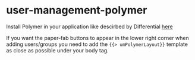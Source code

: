 # user-management-polymer
Install Polymer in your application like descirbed by Differential [here](http://blog.differential.com/meteor-polymer/)

If you want the paper-fab buttons to appear in the lower right corner when adding users/groups you need to add the `{{> umPolymerLayout}}` template as close as possible under your body tag.
